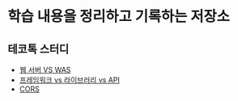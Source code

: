 # 학습 내용을 정리하고 기록하는 저장소

## 테코톡 스터디
- [웹 서버 VS WAS](https://github.com/Frankle97/dev-logs/blob/main/%EC%9B%B9%EC%84%9C%EB%B2%84%20VS%20WAS.md)
- [프레임워크 vs 라이브러리 vs API](https://github.com/Frankle97/dev-logs/blob/main/%ED%94%84%EB%A0%88%EC%9E%84%EC%9B%8C%ED%81%AC%20vs%20%EB%9D%BC%EC%9D%B4%EB%B8%8C%EB%9F%AC%EB%A6%AC%20vs%20API.md)
- [CORS](https://github.com/Frankle97/dev-logs/blob/main/CORS.md)
